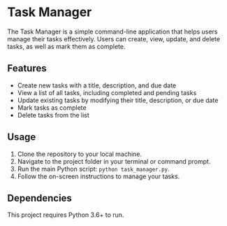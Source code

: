 # Task Manager

The Task Manager is a simple command-line application that helps users manage their tasks effectively. Users can create, view, update, and delete tasks, as well as mark them as complete.

## Features

- Create new tasks with a title, description, and due date
- View a list of all tasks, including completed and pending tasks
- Update existing tasks by modifying their title, description, or due date
- Mark tasks as complete
- Delete tasks from the list

## Usage

1. Clone the repository to your local machine.
2. Navigate to the project folder in your terminal or command prompt.
3. Run the main Python script: `python task_manager.py`.
4. Follow the on-screen instructions to manage your tasks.

## Dependencies

This project requires Python 3.6+ to run.
